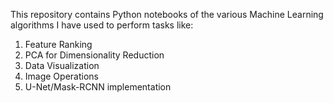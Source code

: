 This repository contains Python notebooks of the various Machine Learning algorithms I have used to perform tasks like:
1. Feature Ranking
2. PCA for Dimensionality Reduction
3. Data Visualization
4. Image Operations
5. U-Net/Mask-RCNN implementation
